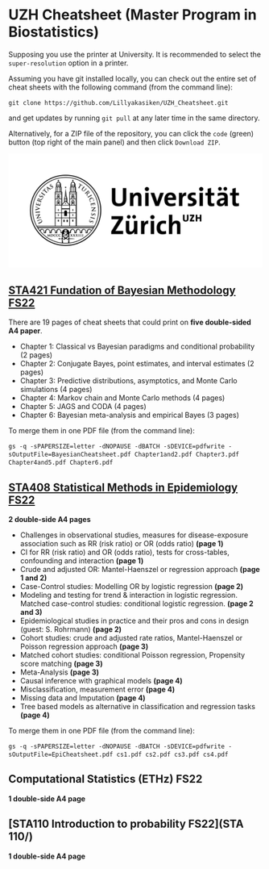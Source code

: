 # UZH Cheatsheet (Master Program in Biostatistics)

Supposing you use the printer at University. It is recommended to select the `super-resolution` option in a printer.

Assuming you have git installed locally, you can check out the entire set of cheat sheets with the following command (from the command line):

```
git clone https://github.com/Lillyakasiken/UZH_Cheatsheet.git
```

and get updates by running `git pull` at any later time in the same directory.

Alternatively, for a ZIP file of the repository, you can click the `code` (green) button (top right of the main panel) and then click `Download ZIP`.

![Master Program in Biostatistics](uni_logo.png)



## [STA421 Fundation of Bayesian Methodology FS22](STA421_Foundations_of_Bayesian_Methodology/)
There are 19 pages of cheat sheets that could print on **five double-sided A4 paper**.
 - Chapter 1: Classical vs Bayesian paradigms and conditional probability (2 pages)
 - Chapter 2: Conjugate Bayes, point estimates, and interval estimates (2 pages)
 - Chapter 3: Predictive distributions, asymptotics, and Monte Carlo simulations (4 pages)
 - Chapter 4: Markov chain and Monte Carlo methods (4 pages)
 - Chapter 5: JAGS and CODA (4 pages)
 - Chapter 6: Bayesian meta-analysis and empirical Bayes (3 pages)


To merge them in one PDF file (from the command line):

```
gs -q -sPAPERSIZE=letter -dNOPAUSE -dBATCH -sDEVICE=pdfwrite -sOutputFile=BayesianCheatsheet.pdf Chapter1and2.pdf Chapter3.pdf Chapter4and5.pdf Chapter6.pdf
```

## [STA408 Statistical Methods in Epidemiology FS22](STA408_Statistical_Methods_in_Epidemiology/)
**2 double-side A4 pages**
- Challenges in observational studies, measures for disease-exposure association such as RR (risk ratio) or OR (odds ratio) **(page 1)**
- CI for RR (risk ratio) and OR (odds ratio), tests for cross-tables, confounding and interaction **(page 1)**
- Crude and adjusted OR: Mantel-Haenszel or regression approach **(page 1 and 2)**
- Case-Control studies: Modelling OR by logistic regression **(page 2)**
- Modeling and testing for trend & interaction in logistic regression. Matched case-control studies: conditional logistic regression. **(page 2 and 3)**
- Epidemiological studies in practice and their pros and cons in design (guest: S. Rohrmann) **(page 2)**
- Cohort studies: crude and adjusted rate ratios, Mantel-Haenszel or Poisson regression approach **(page 3)**
- Matched cohort studies: conditional Poisson regression, Propensity score matching **(page 3)**
- Meta-Analysis **(page 3)**
- Causal inference with graphical models **(page 4)**
- Misclassification, measurement error **(page 4)**
- Missing data and Imputation **(page 4)**
- Tree based models as alternative in classification and regression tasks **(page 4)**

To merge them in one PDF file (from the command line):

```
gs -q -sPAPERSIZE=letter -dNOPAUSE -dBATCH -sDEVICE=pdfwrite -sOutputFile=EpiCheatsheet.pdf cs1.pdf cs2.pdf cs3.pdf cs4.pdf
```

## Computational Statistics (ETHz) FS22
**1 double-side A4 page**

## [STA110 Introduction to probability FS22](STA 110/)
**1 double-side A4 page**
